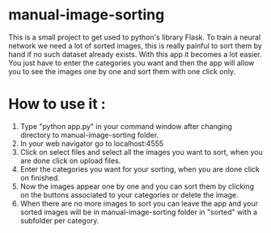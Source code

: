 # manual-image-sorting
This is a small project to get used to python's library Flask. 
To train a neural network we need a lot of sorted images, this is really painful to sort them by hand if no such dataset already exists. With this app it becomes a lot easier.
You just have to enter the categories you want and then the app will allow you to see the images one by one and sort them with one click only.

# How to use it :
1. Type "python app.py" in your command window after changing directory to manual-image-sorting folder.
2. In your web navigator go to localhost:4555 
3. Click on select files and select all the images you want to sort, when you are done click on upload files.
4. Enter the categories you want for your sorting, when you are done click on finished.
5. Now the images appear one by one and you can sort them by clicking on the buttons associated to your categories or delete the image.
6. When there are no more images to sort you can leave the app and your sorted images will be in manual-image-sorting folder in "sorted" with a subfolder per category.
